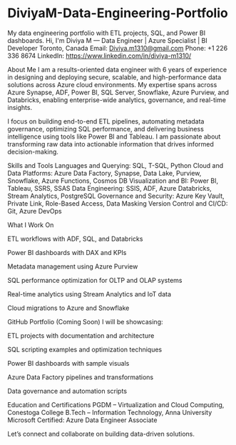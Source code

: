 # DiviyaM-Data-Engineering-Portfolio
My data engineering portfolio with ETL projects, SQL, and Power BI dashboards.
Hi, I'm Diviya M — Data Engineer | Azure Specialist | BI Developer
Toronto, Canada
Email: Diviya.m1310@gmail.com
Phone: +1 226 336 8674
LinkedIn: https://www.linkedin.com/in/diviya-m1310/

About Me
I am a results-oriented data engineer with 6 years of experience in designing and deploying secure, scalable, and high-performance data solutions across Azure cloud environments. My expertise spans across Azure Synapse, ADF, Power BI, SQL Server, Snowflake, Azure Purview, and Databricks, enabling enterprise-wide analytics, governance, and real-time insights.

I focus on building end-to-end ETL pipelines, automating metadata governance, optimizing SQL performance, and delivering business intelligence using tools like Power BI and Tableau. I am passionate about transforming raw data into actionable information that drives informed decision-making.

Skills and Tools
Languages and Querying: SQL, T-SQL, Python
Cloud and Data Platforms: Azure Data Factory, Synapse, Data Lake, Purview, Snowflake, Azure Functions, Cosmos DB
Visualization and BI: Power BI, Tableau, SSRS, SSAS
Data Engineering: SSIS, ADF, Azure Databricks, Stream Analytics, PostgreSQL
Governance and Security: Azure Key Vault, Private Link, Role-Based Access, Data Masking
Version Control and CI/CD: Git, Azure DevOps

What I Work On

ETL workflows with ADF, SQL, and Databricks

Power BI dashboards with DAX and KPIs

Metadata management using Azure Purview

SQL performance optimization for OLTP and OLAP systems

Real-time analytics using Stream Analytics and IoT data

Cloud migrations to Azure and Snowflake

GitHub Portfolio (Coming Soon)
I will be showcasing:

ETL projects with documentation and architecture

SQL scripting examples and optimization techniques

Power BI dashboards with sample visuals

Azure Data Factory pipelines and transformations

Data governance and automation scripts

Education and Certifications
PGDM – Virtualization and Cloud Computing, Conestoga College
B.Tech – Information Technology, Anna University
Microsoft Certified: Azure Data Engineer Associate

Let’s connect and collaborate on building data-driven solutions.
